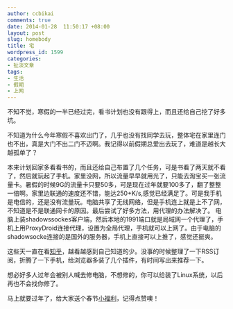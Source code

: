 ```yaml
---
author: ccbikai
comments: true
date: 2014-01-28  11:50:17 +08:00
layout: post
slug: homebody
title: 宅
wordpress_id: 1599
categories:
- 扯淡文章
tags:
- 生活
- 假期
- 上网
---
```

不知不觉，寒假的一半已经过完，看书计划也没有跟得上，而且还给自己挖了好多坑。

<!-- more -->
不知道为什么今年寒假不喜欢出门了，几乎也没有找同学去玩，整体宅在家里连门也不出，真是大门不出二门不迈啊。我记得以前假期总爱出去玩了，难道是越长大越孤单了？

本来计划回家多看看书的，而且还给自己布置了几个任务，可是书看了两天就不看了，然后就玩起了手机。家里没网，所以流量早早就用光了，只能去淘宝买一张流量卡。暑假的时候9G的流量卡只要50多，可是现在过年就要100多了，翻了整整一倍啊。家里边联通的速度还不错，能达250+K/s,感觉已经满足了。可是我手机是电信的，还是没有流量玩。电脑共享了无线网络，但是手机连上就是上不了网，不知道是不是联通网卡的原因。最后尝试了好多方法，用代理的办法解决了。 电脑上装shadowssockes客户端，然后本地的1991端口就是局域网一个代理了，手机上用ProxyDroid连接代理，设置为全局代理，手机就可以上网了。由于电脑的shadowsocke连接的是国外的服务器，手机上直接可以上推了，感觉还挺爽。

这些天一直在看[知乎](http://www.zhihu.com/people/ccbikai)，越看越感到自己知道的少。没事的时候整理了一下RSS订阅，折腾了一下手机，给浏览器多装了几个插件，有时间写出来推荐一下。

想必好多人过年会被别人喊去修电脑，不想修的，你可以给装了Linux系统，以后再也不会找你修了。

马上就要过年了，给大家送个春节[小福利](http://www.meiziweibo.com/)，记得点赞噢！
